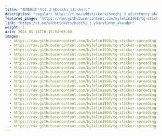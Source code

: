 ```yaml
---
title: "孤独摇滚！Vol.3 @bocchi_stickers"
description: "regular: https://t.me/addstickers/bocchi_3_y0ursfunny_akaudon"
featured_image: "https://raw.githubusercontent.com/kylelin1998/tg-sticker-spreading-worldwide-images/main/img/342046de-297e-40c9-8ca8-be122fda530e.jpg"
link: "https://t.me/addstickers/bocchi_3_y0ursfunny_akaudon"
weight: 3
date: 2024-01-14T10:15:54+08:00
images:
  - https://raw.githubusercontent.com/kylelin1998/tg-sticker-spreading-worldwide-images/main/img/342046de-297e-40c9-8ca8-be122fda530e.jpg
  - https://raw.githubusercontent.com/kylelin1998/tg-sticker-spreading-worldwide-images/main/img/19054135-627a-4749-9fb5-02572477e65c.jpg
  - https://raw.githubusercontent.com/kylelin1998/tg-sticker-spreading-worldwide-images/main/img/57b63213-6980-4547-8acd-ac73a3b5a637.jpg
  - https://raw.githubusercontent.com/kylelin1998/tg-sticker-spreading-worldwide-images/main/img/e29fd940-34d3-4b01-beaf-332fca1a073f.jpg
  - https://raw.githubusercontent.com/kylelin1998/tg-sticker-spreading-worldwide-images/main/img/1269a934-e99a-4460-beb4-4e703df556a4.jpg
  - https://raw.githubusercontent.com/kylelin1998/tg-sticker-spreading-worldwide-images/main/img/5b6ea3d3-9d08-4ffd-97b9-f0e4ba82dd7f.jpg
  - https://raw.githubusercontent.com/kylelin1998/tg-sticker-spreading-worldwide-images/main/img/fd9b72e5-1de3-412f-81d8-d0731c5edcc7.jpg
  - https://raw.githubusercontent.com/kylelin1998/tg-sticker-spreading-worldwide-images/main/img/2327fe32-7c0d-4b2a-9b33-6daae910899f.jpg
  - https://raw.githubusercontent.com/kylelin1998/tg-sticker-spreading-worldwide-images/main/img/5f2ab8c9-7c55-47e0-8030-9b2ec4e05844.jpg
  - https://raw.githubusercontent.com/kylelin1998/tg-sticker-spreading-worldwide-images/main/img/7eb180d6-57bc-4785-aac3-a939878a1208.jpg
  - https://raw.githubusercontent.com/kylelin1998/tg-sticker-spreading-worldwide-images/main/img/892aff1c-59cc-48e5-ae8c-d741d76a7f89.jpg
  - https://raw.githubusercontent.com/kylelin1998/tg-sticker-spreading-worldwide-images/main/img/9103cf40-efaa-4017-82ca-10a75e1fb957.jpg
  - https://raw.githubusercontent.com/kylelin1998/tg-sticker-spreading-worldwide-images/main/img/bb3c1221-970c-4474-8e27-9523e1d0f05c.jpg
  - https://raw.githubusercontent.com/kylelin1998/tg-sticker-spreading-worldwide-images/main/img/b84823ce-a436-4a75-8942-b19d3d452ed0.jpg
  - https://raw.githubusercontent.com/kylelin1998/tg-sticker-spreading-worldwide-images/main/img/d8808b67-7b0d-4571-bcf1-89aecd8a38a5.jpg
  - https://raw.githubusercontent.com/kylelin1998/tg-sticker-spreading-worldwide-images/main/img/811a295e-ca1a-4244-af0a-c13d58815875.jpg
  - https://raw.githubusercontent.com/kylelin1998/tg-sticker-spreading-worldwide-images/main/img/dc7af2e6-c1eb-4fb9-8c66-4174e30ef2fd.jpg
  - https://raw.githubusercontent.com/kylelin1998/tg-sticker-spreading-worldwide-images/main/img/d04960d2-d4ce-41d2-9077-9409d248205a.jpg
  - https://raw.githubusercontent.com/kylelin1998/tg-sticker-spreading-worldwide-images/main/img/e4fee4db-4a30-45f4-b22d-36d99836bcda.jpg
  - https://raw.githubusercontent.com/kylelin1998/tg-sticker-spreading-worldwide-images/main/img/546ea5d4-d7df-427f-8e4d-e4775f940529.jpg
---
```


